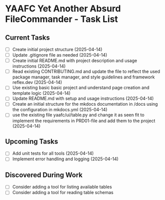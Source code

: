 # YAAFC Yet Another Absurd FileCommander - Task List

## Current Tasks

- [ ] Create initial project structure (2025-04-14)
- [ ] Update .gitignore file as needed (2025-04-14)
- [ ] Create initial README.md with project description and usage instructions (2025-04-14)
- [ ] Read existing CONTRIBUTING.md and update the file to reflect the used package manager, task manager, and style guidelines and framework reflex.dev (2025-04-14)
- [ ] Use existing basic basic project and understand page creation and template logic (2025-04-14)
- [ ] Update README.md with setup and usage instructions (2025-04-14)
- [ ] Create an initial structure for the mkdocs documentation in /docs using the configuration in mkdocs.yml (2025-04-14)
- [ ] use the existing file yaafc/ui/table.py and change it as seen fit to implement the requirements in PRD01-file and add them to the project (2025-04-14)

## Upcoming Tasks

- [ ] Add unit tests for all tools (2025-04-14)
- [ ] Implement error handling and logging (2025-04-14)

## Discovered During Work

- [ ] Consider adding a tool for listing available tables
- [ ] Consider adding a tool for reading table schemas
